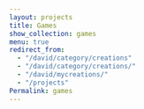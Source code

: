 ```yaml
---
layout: projects
title: Games
show_collection: games
menu: true
redirect_from:
  - "/david/category/creations"
  - "/david/category/creations/"
  - "/david/mycreations/"
  - "/projects"
Permalink: games
---
```

